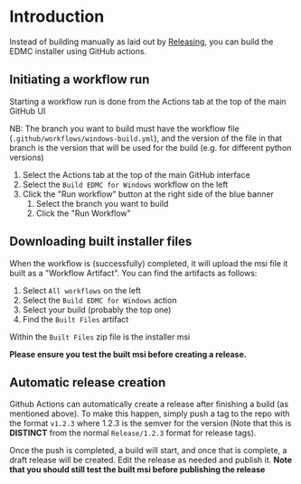 # Introduction

Instead of building manually as laid out by [Releasing](https://github.com/EDCD/EDMarketConnector/blob/main/docs/Releasing.md), you can build the EDMC installer using GitHub actions.

## Initiating a workflow run

Starting a workflow run is done from the Actions tab at the top of the main GitHub UI

NB: The branch you want to build must have the workflow file (`.github/workflows/windows-build.yml`), and the version of the file in that branch is the version that will be used for the build (e.g. for different python versions)

1. Select the Actions tab at the top of the main GitHub interface
2. Select the `Build EDMC for Windows` workflow on the left
3. Click the "Run workflow" button at the right side of the blue banner
   1. Select the branch you want to build
   2. Click the "Run Workflow"

## Downloading built installer files

When the workflow is (successfully) completed, it will upload the msi file it built as a "Workflow Artifact". You can find the artifacts as follows:

1. Select `All workflows` on the left
2. Select the `Build EDMC for Windows` action
3. Select your build (probably the top one)
4. Find the `Built Files` artifact

Within the `Built Files` zip file is the installer msi

**Please ensure you test the built msi before creating a release.**

## Automatic release creation

Github Actions can automatically create a release after finishing a build (as mentioned above). To make this happen,
simply push a tag to the repo with the format `v1.2.3` where 1.2.3 is the semver for the version (Note that this is
**DISTINCT** from the normal `Release/1.2.3` format for release tags).

Once the push is completed, a build will start, and once that is complete, a draft release will be created. Edit the
release as needed and publish it. **Note that you should still test the built msi before publishing the release**
